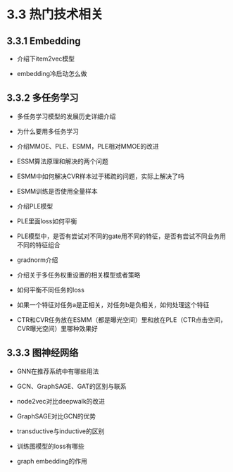 # 3.3 热门技术相关 
## 3.3.1 Embedding

- 介绍下item2vec模型

- embedding冷启动怎么做


## 3.3.2 多任务学习

- 多任务学习模型的发展历史详细介绍

- 为什么要用多任务学习

- 介绍MMOE、PLE、ESMM，PLE相对MMOE的改进

- ESSM算法原理和解决的两个问题

- ESMM中如何解决CVR样本过于稀疏的问题，实际上解决了吗

- ESMM训练是否使用全量样本

- 介绍PLE模型

- PLE里面loss如何平衡

- PLE模型中，是否有尝试对不同的gate用不同的特征，是否有尝试不同业务用不同的特征组合

- gradnorm介绍

- 介绍关于多任务权重设置的相关模型或者策略

- 如何平衡不同任务的loss

- 如果一个特征对任务a是正相关，对任务b是负相关，如何处理这个特征

- CTR和CVR任务放在ESMM（都是曝光空间）里和放在PLE（CTR点击空间，CVR曝光空间）里哪种效果好 


## 3.3.3 图神经网络

- GNN在推荐系统中有哪些用法

- GCN、GraphSAGE、GAT的区别与联系

- node2vec对比deepwalk的改进

- GraphSAGE对比GCN的优势

- transductive与inductive的区别

- 训练图模型的loss有哪些

- graph embedding的作用